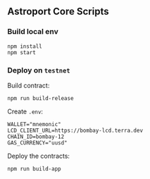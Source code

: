 ## Astroport Core Scripts

### Build local env

```shell
npm install
npm start
```

### Deploy on `testnet`

Build contract:
```shell
npm run build-release
```

Create `.env`:
```shell
WALLET="mnemonic"
LCD_CLIENT_URL=https://bombay-lcd.terra.dev
CHAIN_ID=bombay-12
GAS_CURRENCY="uusd"
```

Deploy the contracts:
```shell
npm run build-app
```
